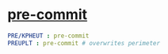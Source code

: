 # [pre-commit](https://pre-commit.com/)

```yaml
PRE/KPHEUT : pre-commit
PREUPLT : pre-commit # overwrites perimeter
```

